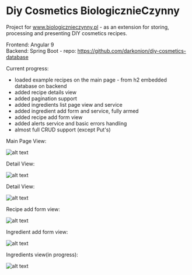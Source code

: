 # Diy Cosmetics BiologicznieCzynny

Project for www.biologicznieczynny.pl - as an extension for storing, processing and presenting DIY cosmetics recipes.<br>

Frontend: Angular 9 <br>
Backend: Spring Boot - repo: https://github.com/darkonion/diy-cosmetics-database<br>

Current progress: <br>
- loaded example recipes on the main page - from h2 embedded database on backend
- added recipe details view
- added pagination support
- added ingredients list page view and service
- added ingredient add form and service, fully armed
- added recipe add form view 
- added alerts service and basic errors handling
- almost full CRUD support (except Put's)

Main Page View:

![alt text](https://i.imgur.com/lNnkPdX.png?1)

Detail View:

![alt text](https://i.imgur.com/VPjgAJV.png?1)

Detail View:

![alt text](https://i.imgur.com/TDVhETK.png?1)

Recipe add form view: 

![alt text](https://i.imgur.com/OjwSyYs.png?1)

Ingredient add form view: 

![alt text](https://i.imgur.com/ffjN3We.png?1)

Ingredients view(in progress):

![alt text](https://i.imgur.com/Oo2tocl.png?1) 

